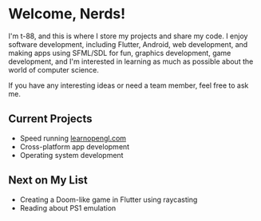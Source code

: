 # Welcome, Nerds!

I'm t-88, and this is where I store my projects and share my code. I enjoy software development, including Flutter, Android, web development, and making apps using SFML/SDL for fun, graphics development, game development, and I'm interested in learning as much as possible about the world of computer science.

If you have any interesting ideas or need a team member, feel free to ask me.

## Current Projects
- Speed running [learnopengl.com](https://learnopengl.com)
- Cross-platform app development
- Operating system development

## Next on My List
- Creating a Doom-like game in Flutter using raycasting
- Reading about PS1 emulation